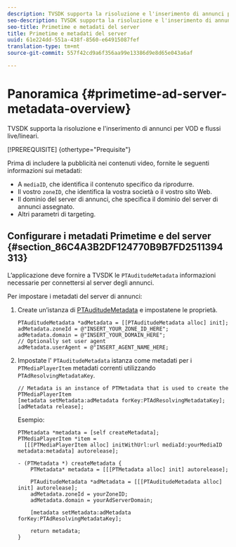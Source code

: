 ```yaml
---
description: TVSDK supporta la risoluzione e l'inserimento di annunci per VOD e flussi live/lineari.
seo-description: TVSDK supporta la risoluzione e l'inserimento di annunci per VOD e flussi live/lineari.
seo-title: Primetime e metadati del server
title: Primetime e metadati del server
uuid: 61e224dd-551a-438f-8560-e64915087fef
translation-type: tm+mt
source-git-commit: 557f42cd9a6f356aa99e13386d9e8d65e043a6af

---
```



# Panoramica {#primetime-ad-server-metadata-overview}

TVSDK supporta la risoluzione e l&#39;inserimento di annunci per VOD e flussi live/lineari.

[!PREREQUISITE] {othertype=&quot;Prequisite&quot;}

Prima di includere la pubblicità nei contenuti video, fornite le seguenti informazioni sui metadati:

* A `mediaID`, che identifica il contenuto specifico da riprodurre.
* Il vostro `zoneID`, che identifica la vostra società o il vostro sito Web.
* Il dominio del server di annunci, che specifica il dominio del server di annunci assegnato.
* Altri parametri di targeting.

## Configurare i metadati Primetime e del server {#section_86C4A3B2DF124770B9B7FD2511394313}

L’applicazione deve fornire a TVSDK le `PTAuditudeMetadata` informazioni necessarie per connettersi al server degli annunci.

Per impostare i metadati del server di annunci:

1. Create un’istanza di [PTAuditudeMetadata](https://help.adobe.com/en_US/primetime/api/psdk/appledoc/Classes/PTAuditudeMetadata.html) e impostatene le proprietà.

   ```
   PTAuditudeMetadata *adMetadata = [[PTAuditudeMetadata alloc] init];  
   adMetadata.zoneId = @"INSERT_YOUR_ZONE_ID_HERE"; 
   adMetadata.domain = @"INSERT_YOUR_DOMAIN_HERE"; 
   // Optionally set user agent 
   adMetadata.userAgent = @"INSERT_AGENT_NAME_HERE; 
   ```

1. Impostate l&#39; `PTAuditudeMetadata` istanza come metadati per i `PTMediaPlayerItem` metadati correnti utilizzando `PTAdResolvingMetadataKey`.

   ```
   // Metadata is an instance of PTMetadata that is used to create the PTMediaPlayerItem 
   [metadata setMetadata:adMetadata forKey:PTAdResolvingMetadataKey];  
   [adMetadata release];
   ```

   Esempio:

   ```
   PTMetadata *metadata = [self createMetadata]; 
   PTMediaPlayerItem *item =  
     [[[PTMediaPlayerItem alloc] initWithUrl:url mediaId:yourMediaID metadata:metadata] autorelease]; 
   
   - (PTMetadata *) createMetadata { 
       PTMetadata* metadata = [[[PTMetadata alloc] init] autorelease]; 
   
       PTAuditudeMetadata *adMetadata = [[[PTAuditudeMetadata alloc] init] autorelease];  
       adMetadata.zoneId = yourZoneID; 
       adMetadata.domain = yourAdServerDomain; 
   
       [metadata setMetadata:adMetadata forKey:PTAdResolvingMetadataKey]; 
   
       return metadata; 
   }
   ```
